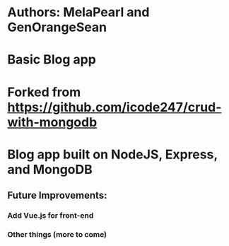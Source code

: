 # Authors: MelaPearl and GenOrangeSean
# Basic Blog app
# Forked from https://github.com/icode247/crud-with-mongodb
#
# Blog app built on NodeJS, Express, and MongoDB
## Future Improvements:
### Add Vue.js for front-end
### Other things (more to come)
